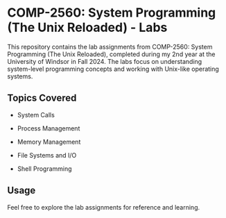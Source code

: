 # COMP-2560: System Programming (The Unix Reloaded) - Labs

This repository contains the lab assignments from COMP-2560: System Programming (The Unix Reloaded), completed during my 2nd year at the University of Windsor in Fall 2024. The labs focus on understanding system-level programming concepts and working with Unix-like operating systems.

## Topics Covered
- System Calls
  
- Process Management
  
- Memory Management
  
- File Systems and I/O
  
- Shell Programming

## Usage

Feel free to explore the lab assignments for reference and learning.
